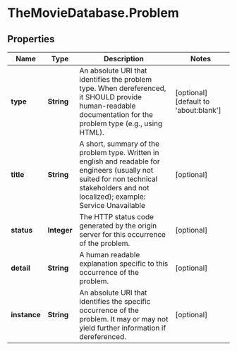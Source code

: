 # TheMovieDatabase.Problem

## Properties
Name | Type | Description | Notes
------------ | ------------- | ------------- | -------------
**type** | **String** | An absolute URI that identifies the problem type.  When dereferenced, it SHOULD provide human-readable documentation for the problem type (e.g., using HTML).  | [optional] [default to &#39;about:blank&#39;]
**title** | **String** | A short, summary of the problem type. Written in english and readable for engineers (usually not suited for non technical stakeholders and not localized); example: Service Unavailable  | [optional] 
**status** | **Integer** | The HTTP status code generated by the origin server for this occurrence of the problem.  | [optional] 
**detail** | **String** | A human readable explanation specific to this occurrence of the problem.  | [optional] 
**instance** | **String** | An absolute URI that identifies the specific occurrence of the problem. It may or may not yield further information if dereferenced.  | [optional] 


